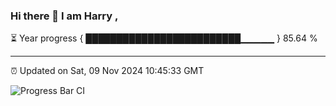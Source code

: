 ### Hi there 👋 I am Harry , 

⏳ Year progress { █████████████████████████▁▁▁▁▁ } 85.64 %

---

⏰ Updated on Sat, 09 Nov 2024 10:45:33 GMT

![Progress Bar CI](https://github.com/duykhang68/duykhang68/workflows/Progress%20Bar%20CI/badge.svg)

